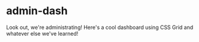 # admin-dash
Look out, we're administrating! Here's a cool dashboard using CSS Grid and whatever else we've learned!
